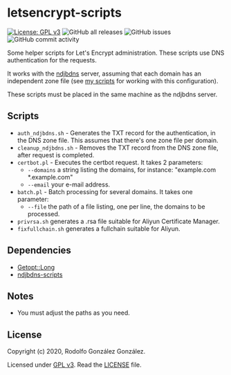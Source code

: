 # letsencrypt-scripts

[![License: GPL v3](https://img.shields.io/badge/License-GPLv3-blue.svg)](https://www.gnu.org/licenses/gpl-3.0)
![GitHub all releases](https://img.shields.io/github/downloads/rgglez/letsencrypt-scripts/total) 
![GitHub issues](https://img.shields.io/github/issues/rgglez/letsencrypt-scripts) 
![GitHub commit activity](https://img.shields.io/github/commit-activity/y/rgglez/letsencrypt-scripts)

Some helper scripts for Let's Encrypt administration. These scripts use DNS authentication for the requests. 

It works with the [ndjbdns](https://github.com/pjps/ndjbdns) server, assuming that each domain has an independent zone file (see [my scripts](https://github.com/rgglez/ndjbdns-scripts) for working with this configuration).

These scripts must be placed in the same machine as the ndjbdns server.

## Scripts

* ```auth_ndjbdns.sh``` - Generates the TXT record for the authentication, in the DNS zone file. This assumes that there's one zone file per domain.
* ```cleanup_ndjbdns.sh``` - Removes the TXT record from the DNS zone file, after request is completed.
* ```certbot.pl``` - Executes the certbot request. It takes 2 parameters:
  * ```--domains``` a string listing the domains, for instance: "example.com *.example.com"
  * ```--email``` your e-mail address.
* ```batch.pl``` - Batch processing for several domains. It takes one parameter:
  * ```--file``` the path of a file listing, one per line, the domains to be processed.
* ```privrsa.sh``` generates a .rsa file suitable for Aliyun Certificate Manager.
* ```fixfullchain.sh``` generates a fullchain suitable for Aliyun.

## Dependencies

* [Getopt::Long](https://perldoc.perl.org/Getopt::Long)
* [ndjbdns-scripts](https://github.com/rgglez/ndjbdns-scripts)

## Notes

* You must adjust the paths as you need.

## License

Copyright (c) 2020, Rodolfo González González.

Licensed under [GPL v3](https://www.gnu.org/licenses/gpl-3.0.en.html). Read the [LICENSE](LICENSE) file.
